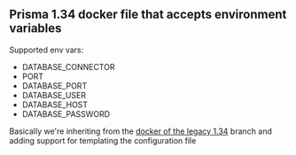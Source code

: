 ## Prisma 1.34 docker file that accepts environment variables

Supported env vars:

* DATABASE_CONNECTOR
* PORT
* DATABASE_PORT
* DATABASE_USER
* DATABASE_HOST
* DATABASE_PASSWORD

Basically we're inheriting from the [docker of the legacy 1.34](https://hub.docker.com/r/prismagraphql/prisma) branch and
adding support for templating the configuration file 